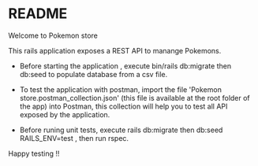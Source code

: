 # README

Welcome to Pokemon store

This rails application exposes a REST API to manange Pokemons.

- Before starting the application , execute bin/rails db:migrate then db:seed to populate database from a csv file.
- To test the application with postman, import the file 'Pokemon store.postman_collection.json' (this file is available at the root folder of the app) into Postman,
  this collection will help you to test all API exposed by the application.
  
- Before runing unit tests, execute rails db:migrate then db:seed RAILS_ENV=test , then run rspec.

Happy testing !!